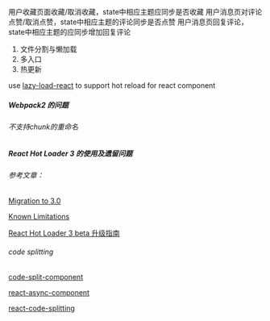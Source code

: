 
用户收藏页面收藏/取消收藏，state中相应主题应同步是否收藏
用户消息页对评论点赞/取消点赞，state中相应主题的评论同步是否点赞
用户消息页回复评论，state中相应主题的应同步增加回复评论


1. 文件分割与懒加载
2. 多入口
3. 热更新

use [lazy-load-react](https://github.com/JoV5/lazy-load-react) to support hot reload for react component

##### Webpack2 的问题

###### 不支持chunk的重命名

##### React Hot Loader 3 的使用及遗留问题

###### 参考文章：

[Migration to 3.0](https://github.com/gaearon/react-hot-loader/tree/next/docs)

[Known Limitations](https://github.com/gaearon/react-hot-loader/blob/next/docs/Known%20Limitations.md)

[React Hot Loader 3 beta 升级指南](https://sebastianblade.com/react-hot-loader-3-beta-upgrade-guide)


###### code splitting
[code-split-component](https://github.com/ctrlplusb/code-split-component)

[react-async-component](https://github.com/ctrlplusb/react-async-component)

[react-code-splitting](https://github.com/didierfranc/react-code-splitting)


